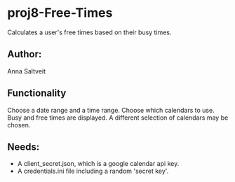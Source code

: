 # proj8-Free-Times
Calculates a user's free times based on their busy times.

## Author:
Anna Saltveit

## Functionality
Choose a date range and a time range.
Choose which calendars to use.
Busy and free times are displayed.
A different selection of calendars may be chosen.

## Needs:
* A client_secret.json, which is a google calendar api key.
* A credentials.ini file including a random 'secret key'.







